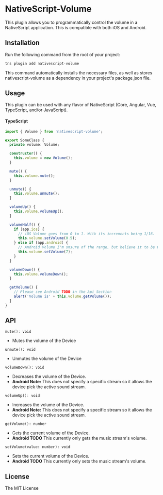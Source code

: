 # NativeScript-Volume

This plugin allows you to programmatically control the volume in a NativeScript application. This is compatible with both iOS and Android.

## Installation

Run the following command from the root of your project:

```javascript
tns plugin add nativescript-volume
```

This command automatically installs the necessary files, as well as stores nativescript-volume as a dependency in your project's package.json file.

## Usage 

This plugin can be used with any flavor of NativeScript (Core, Angular, Vue, TypeScript, and/or JavaScript).

#### TypeScript
```TypeScript
import { Volume } from 'nativescript-volume';

export SomeClass {
  private volume: Volume;

  constructor() {
    this.volume = new Volume();
  }

  mute() {
    this.volume.mute();
  }

  unmute() {
    this.volume.unmute();
  }

  volumeUp() {
    this.volume.volumeUp();
  }

  volumeHalf() {
    if (app.ios) {
      // iOS Volume goes from 0 to 1. With its increments being 1/16.
      this.volume.setVolume(0.5);
    } else if (app.android) {
      // Android Volume I'm unsure of the range, but believe it to be 0 to 15 at least for the music stream.
      this.volume.setVolume(7);
    }
  }

  volumeDown() {
    this.volume.volumeDown();
  }

  getVolume() {
    // Please see Android TODO in the Api Section
    alert('Volume is' + this.volume.getVolume());
  }
}
```

## API

`mute(): void`
  * Mutes the volume of the Device

`unmute(): void`
  * Unmutes the volume of the Device

`volumeDown(): void`
  * Decreases the volume of the Device. 
  * **Android Note:** This does not specify a specific stream so it allows the device pick the active sound stream.

`volumeUp(): void`
  * Increases the volume of the Device. 
  * **Android Note:** This does not specify a specific stream so it allows the device pick the active sound stream.

`getVolume(): number`
  * Gets the current volume of the Device.
  * **Android TODO** This currently only gets the music stream's volume.

`setVolume(value: number): void`
  * Sets the current volume of the Device.
  * **Android TODO** This currently only sets the music stream's volume.
    
## License

The MIT License
